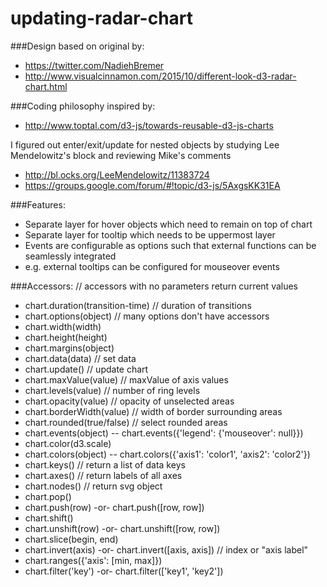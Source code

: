 # updating-radar-chart

###Design based on original by:
- https://twitter.com/NadiehBremer
- http://www.visualcinnamon.com/2015/10/different-look-d3-radar-chart.html

###Coding philosophy inspired by:
- http://www.toptal.com/d3-js/towards-reusable-d3-js-charts

I figured out enter/exit/update for nested objects by studying Lee Mendelowitz's block and reviewing Mike's comments
- http://bl.ocks.org/LeeMendelowitz/11383724
- https://groups.google.com/forum/#!topic/d3-js/5AxgsKK31EA

###Features:
- Separate layer for hover objects which need to remain on top of chart
- Separate layer for tooltip which needs to be uppermost layer
- Events are configurable as options such that external functions can be seamlessly integrated
 - e.g. external tooltips can be configured for mouseover events

###Accessors:
// accessors with no parameters return current values
- chart.duration(transition-time) // duration of transitions
- chart.options(object) // many options don't have accessors
- chart.width(width)
- chart.height(height)
- chart.margins(object)
- chart.data(data) // set data
- chart.update() // update chart
- chart.maxValue(value) // maxValue of axis values
- chart.levels(value) // number of ring levels
- chart.opacity(value) // opacity of unselected areas
- chart.borderWidth(value) // width of border surrounding areas
- chart.rounded(true/false) // select rounded areas
- chart.events(object) -- chart.events({'legend': {'mouseover': null}})
- chart.color(d3.scale)
- chart.colors(object) -- chart.colors({'axis1': 'color1', 'axis2': 'color2'})
- chart.keys() // return a list of data keys
- chart.axes() // return labels of all axes
- chart.nodes() // return svg object
- chart.pop()
- chart.push(row) -or- chart.push([row, row])
- chart.shift()
- chart.unshift(row) -or- chart.unshift([row, row])
- chart.slice(begin, end)
- chart.invert(axis) -or- chart.invert([axis, axis]) // index or "axis label"
- chart.ranges({'axis': [min, max]}) 
- chart.filter('key') -or- chart.filter(['key1', 'key2'])
